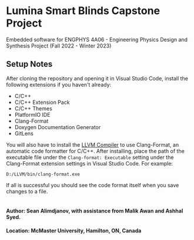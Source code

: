 # Lumina Smart Blinds Capstone Project

Embedded software for ENGPHYS 4A06 - Engineering Physics Design and Synthesis Project (Fall 2022 - Winter 2023)

## Setup Notes

After cloning the repository and opening it in Visual Studio Code, install the following extensions if you haven't already:
- C/C++
- C/C++ Extension Pack
- C/C++ Themes
- PlatformIO IDE
- Clang-Format
- Doxygen Documentation Generator
- GitLens

You will also have to install the [LLVM Compiler](https://github.com/llvm/llvm-project/releases/download/llvmorg-15.0.1/LLVM-15.0.1-win64.exe) to use Clang-Format, an automatic code formatter for C/C++. After installing, place the path of the executable file under the `Clang-format: Executable` setting under the Clang-Format extension settings in Visual Studio Code. For example:

`D:/LLVM/bin/clang-format.exe`

If all is successful you should see the code format itself when you save changes to a file.
</br>
</br>

#### Author: Sean Alimdjanov, with assistance from Malik Awan and Ashhal Syed.

#### Location: McMaster University, Hamilton, ON, Canada

